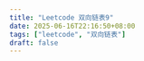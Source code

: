 ```yaml
---
title: "Leetcode 双向链表9"
date: 2025-06-16T22:16:50+08:00
tags: ["leetcode", "双向链表"]
draft: false
---
```


